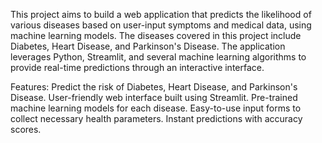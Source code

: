 This project aims to build a web application that predicts the likelihood of various diseases based on user-input symptoms and medical data, using machine learning models. 
The diseases covered in this project include Diabetes, Heart Disease, and Parkinson's Disease.
The application leverages Python, Streamlit, and several machine learning algorithms to provide real-time predictions through an interactive interface.

Features:
Predict the risk of Diabetes, Heart Disease, and Parkinson's Disease.
User-friendly web interface built using Streamlit.
Pre-trained machine learning models for each disease.
Easy-to-use input forms to collect necessary health parameters.
Instant predictions with accuracy scores.



